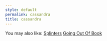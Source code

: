 ```yaml
---
style: default
permalink: cassandra
title: cassandra
---
```

You may also like:
[Splinters](http://scp-wiki.net/splinters)
[Going Out Of Book](http://scp-wiki.net/going-out-of-book)